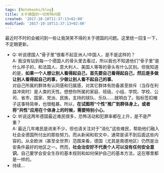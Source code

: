 ```yaml
---
tags: [Notebooks/blog]
title: 关于德国的一切奇特问题
created: '2017-10-18T11:37:13+02:00'
modified: '2017-10-18T11:37:13+02:00'
---
```



最近时不时的会被问到一些让我哭笑不得的关于德国的问题。这里统一回复一下，不定期更新。

- Q: 听说德国人“骨子里”很看不起亚洲人/中国人，是不是这样的？  
	A: 我没有钻到每一个德国人的骨头里去看过，所以我也不知道他们“骨子里”是什么样子的，和法国人、意大利人、美国人等等的骨头有什么区别。但我知道的是，**如果一个人想让别人看得起自己，首先要自己看得起自己，然后是多做让别人看得起自己的事，少做让别人看不起自己的事**。  
	对自己所属的群体有认同感和归属感，对其它群体有防备甚至排斥（当存在利益冲突时）是人类的天性。想想你所属的家庭、班级、小组、学院、学校、公司、省市、国家、党派、民族，支持的球队、乐队……就明白了。贴标签扣帽子这事特简单，也很粗暴。所以，**在试图将“个性”推广到群体身上，或者将“共性”应用在个体身上的时候，需要特别小心**。
- Q: 听说这两年德国最近难民很多，恐怖活动和犯罪率都在上升，是不是严重？  
	A: 最近几年难民是进来不少，但也请关注对于“消化”这些难民，帮助他们融入社会全德国所付出的那些努力。而从新闻和软文中，通常是读不到后面这些内容的。从全欧洲（甚至全世界）范围来看，德国（尤其是南德地区）仍然是治安条件最好的地区之一。然而，**社会治安好不代表个人可以没有任何安全意识**。自己要学会安全生存的基本规则和如何保护自己的基本方法，这在哪里都是一样的。
- 待续...